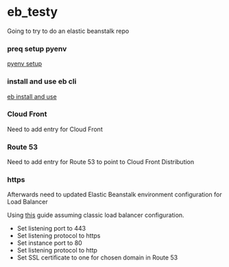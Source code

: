 # eb_testy
Going to try to do an elastic beanstalk repo

### preq setup pyenv
[pyenv setup](pyenv.md)

### install and use eb cli
[eb install and use](eb_cli.md)


### Cloud Front

Need to add entry for Cloud Front

### Route 53

Need to add entry for Route 53 to point to Cloud Front Distribution

### https

Afterwards need to updated Elastic Beanstalk environment configuration for Load Balancer

Using [this](https://docs.aws.amazon.com/elasticbeanstalk/latest/dg/configuring-https-elb.html) guide assuming classic load balancer configuration. 

* Set listening port to 443
* Set listening protocol to https
* Set instance port to 80
* Set listening protocol to http
* Set SSL certificate to one for chosen domain in Route 53





